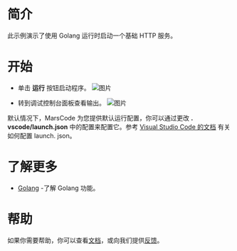 # 简介

此示例演示了使用 Golang 运行时启动一个基础 HTTP 服务。

# 开始

- 单击 **运行** 按钮启动程序。
  ![图片](https://lf-cdn.marscode.com.cn/obj/eden-cn/ljhwz_lkpkbvsj/ljhwZthlaukjlkulzlp/project_template/prod/7d6e3ca29fb509d11886b18e66e3d19cf5502613/images/native_golang/image-0.jpg)

- 转到调试控制台面板查看输出。
  ![图片](https://lf-cdn.marscode.com.cn/obj/eden-cn/ljhwz_lkpkbvsj/ljhwZthlaukjlkulzlp/project_template/prod/7d6e3ca29fb509d11886b18e66e3d19cf5502613/images/native_golang/image-1.jpg)

默认情况下，MarsCode 为您提供默认运行配置，你可以通过更改 **. vscode/launch.json** 中的配置来配置它。参考 [Visual Studio Code 的文档](https://code.visualstudio.com/docs/editor/debugging) 有关如何配置 launch. json。

# 了解更多

- [Golang](https://go.dev/learn/) -了解 Golang 功能。

# 帮助

如果你需要帮助，你可以查看[文档](https://docs.marscode.cn/)，或向我们提供[反馈](https://juejin.cn/pin/club/7359094304150650889?utm_source=doc&utm_medium=marscode)。
